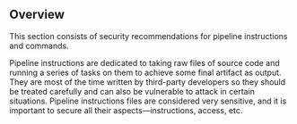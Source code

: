 ## Overview

This section consists of security recommendations for pipeline instructions and commands.

Pipeline instructions are dedicated to taking raw files of source code and running a series of tasks on them to achieve some final artifact as output. They are most of the time written by third-party developers so they should be treated carefully and can also be vulnerable to attack in certain situations. Pipeline instructions files are considered very sensitive, and it is important to secure all their aspects—instructions, access, etc.